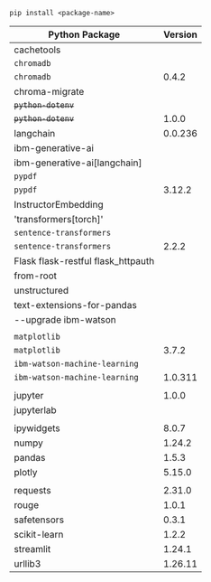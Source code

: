 `pip install <package-name>`

| Python Package                     | Version |
| ---------------------------------- | ------- |
| cachetools                         |         |
| `chromadb`                         |         |
| `chromadb`                         | 0.4.2   |
| chroma-migrate                     |         |
| ~~`python-dotenv`~~                |         |
| ~~`python-dotenv`~~                    | 1.0.0   |
| langchain                          | 0.0.236 |
| ibm-generative-ai                  |         |
| ibm-generative-ai[langchain]       |         |
| `pypdf`                            |         |
| `pypdf`                            | 3.12.2  |
| InstructorEmbedding                |         |
| 'transformers[torch]'              |         |
| `sentence-transformers`            |         |
| `sentence-transformers`            | 2.2.2   |
| Flask flask-restful flask_httpauth |         |
| from-root                          |         |
| unstructured                       |         |
| text-extensions-for-pandas         |         |
| --upgrade ibm-watson               |         |
|                                    |         |
| `matplotlib`                       |         |
| `matplotlib`                       | 3.7.2   |
| `ibm-watson-machine-learning`      |         |
| `ibm-watson-machine-learning`      | 1.0.311 |
|                                    |         |
| jupyter                            | 1.0.0   |
| jupyterlab                         |         |
|                                    |         |
| ipywidgets                         | 8.0.7   |
| numpy                              | 1.24.2  |
| pandas                             | 1.5.3   |
| plotly                             | 5.15.0  |
|                                    |         |
| requests                           | 2.31.0  |
| rouge                              | 1.0.1   |
| safetensors                        | 0.3.1   |
| scikit-learn                       | 1.2.2   |
| streamlit                          | 1.24.1  |
| urllib3                            | 1.26.11 |